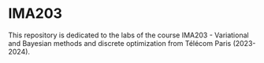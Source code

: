 # IMA203
This repository is dedicated to the labs of the course IMA203 - Variational and Bayesian methods and discrete optimization from Télécom Paris (2023-2024).
